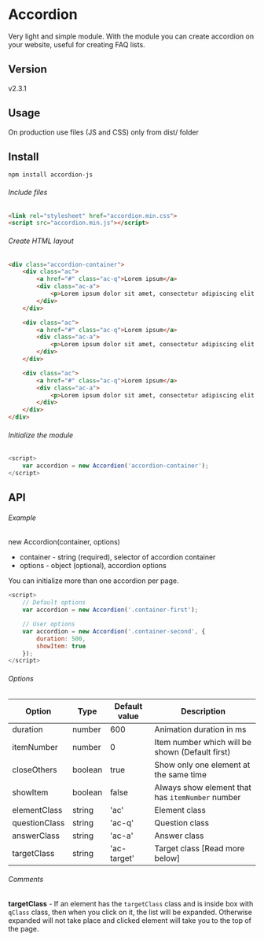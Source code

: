 # Accordion
Very light and simple module. With the module you can create accordion on your website, useful for creating FAQ lists.

## Version
v2.3.1

## Usage
On production use files (JS and CSS) only from dist/ folder

## Install
```
npm install accordion-js
```

###### Include files
```html
<link rel="stylesheet" href="accordion.min.css"> 
<script src="accordion.min.js"></script>  
```

###### Create HTML layout
```html
<div class="accordion-container">
	<div class="ac">
	    <a href="#" class="ac-q">Lorem ipsum</a>
	    <div class="ac-a">
	        <p>Lorem ipsum dolor sit amet, consectetur adipiscing elit. Nam quis lacinia nibh.</p>
	    </div>
	</div>

	<div class="ac">
	    <a href="#" class="ac-q">Lorem ipsum</a>
	    <div class="ac-a">
	        <p>Lorem ipsum dolor sit amet, consectetur adipiscing elit. Nam quis lacinia nibh.</p>
	    </div>
	</div>	

	<div class="ac">
	    <a href="#" class="ac-q">Lorem ipsum</a>
	    <div class="ac-a">
	        <p>Lorem ipsum dolor sit amet, consectetur adipiscing elit. Nam quis lacinia nibh.</p>
	    </div>
	</div>
</div>
```

###### Initialize the module
```javascript
<script>
	var accordion = new Accordion('accordion-container');	
</script>
```

## API

###### Example
new Accordion(container, options)

* container - string (required), selector of accordion container 
* options - object (optional), accordion options

You can initialize more than one accordion per page.
```javascript
<script>
	// Default options
	var accordion = new Accordion('.container-first');	

	// User options
	var accordion = new Accordion('.container-second', {
		duration: 500,
		showItem: true
	});	
</script>
```

###### Options

| Option  | Type | Default value | Description |
| ----- | ----- | ----- | ----- |
| duration | number | 600 | Animation duration in ms |
| itemNumber | number | 0 | Item number which will be shown (Default first) |
| closeOthers | boolean | true | Show only one element at the same time |
| showItem | boolean | false | Always show element that has `itemNumber` number |
| elementClass | string | 'ac' | Element class |
| questionClass | string | 'ac-q' | Question class |
| answerClass | string | 'ac-a' | Answer class |
| targetClass | string | 'ac-target' | Target class [Read more below] |

###### Comments

**targetClass** - If an element has the `targetClass` class and is inside box with `qClass` class, then when you click on it, the list will be expanded. Otherwise expanded will not take place and clicked element will take you to the top of the page.